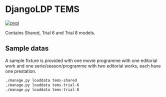 # DjangoLDP TEMS

[![pypi](https://img.shields.io/pypi/v/djangoldp-tems)](https://pypi.org/project/djangoldp-tems/)

Contains Shared, Trial 6 and Trial 8 models.

## Sample datas

A sample fixture is provided with one movie programme with one editorial work and one serie/season/programme with two editorial works, each have one prestation.

```sh
./manage.py loaddata tems-shared
./manage.py loaddata tems-trial-6
./manage.py loaddata tems-trial-8
```
